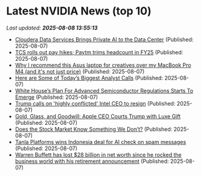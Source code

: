 # Latest NVIDIA News (top 10)
_Last updated: **2025-08-08 13:55:13**_

- [Cloudera Data Services Brings Private AI to the Data Center](https://vmblog.com:443/archive/2025/08/07/cloudera-data-services-brings-private-ai-to-the-data-center.aspx) (Published: 2025-08-07)
- [TCS rolls out pay hikes; Paytm trims headcount in FY25](https://economictimes.indiatimes.com/tech/newsletters/tech-top-5/tcs-rolls-out-pay-hikes-paytm-trims-headcount-in-fy25/articleshow/123168093.cms) (Published: 2025-08-07)
- [Why I recommend this Asus laptop for creatives over my MacBook Pro M4 (and it's not just price)](https://www.zdnet.com/article/why-i-recommend-this-asus-laptop-for-creatives-over-my-macbook-pro-m4-and-its-not-just-price/) (Published: 2025-08-07)
- [Here are Some of Today’s Biggest Analyst Calls](https://biztoc.com/x/f82ef52dc71d5f20) (Published: 2025-08-07)
- [White House’s Plan For Advanced Semiconductor Regulations Starts To Emerge](https://www.forbes.com/sites/owentedford/2025/08/07/white-houses-plan-for-advanced-semiconductor-regulations-starts-to-emerge/) (Published: 2025-08-07)
- [Trump calls on 'highly conflicted' Intel CEO to resign](https://www.rte.ie/news/business/2025/0807/1527381-trump-calls-on-highly-conflicted-intel-ceo-to-resign/) (Published: 2025-08-07)
- [Gold, Glass, and Goodwill: Apple CEO Courts Trump with Luxe Gift](https://www.androidheadlines.com/2025/08/gold-glass-and-goodwill-apple-ceo-courts-trump-with-luxe-gift.html) (Published: 2025-08-07)
- [Does the Stock Market Know Something We Don’t?](https://www.theatlantic.com/economy/archive/2025/08/stock-market-theories/683780/) (Published: 2025-08-07)
- [Tanla Platforms wins Indonesia deal for AI check on spam messages](https://economictimes.indiatimes.com/tech/technology/tanla-platforms-wins-indonesia-deal-for-ai-check-on-spam-messages/articleshow/123167816.cms) (Published: 2025-08-07)
- [Warren Buffett has lost $28 billion in net worth since he rocked the business world with his retirement announcement](https://www.businessinsider.com/warren-buffett-net-worth-wealth-retirement-billionaires-berkshire-stock-philanthropy-2025-8) (Published: 2025-08-07)
